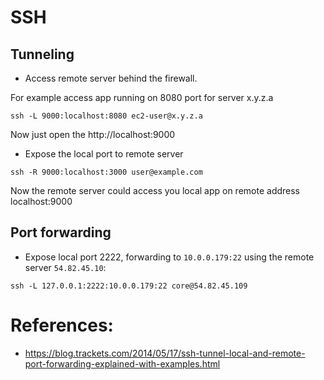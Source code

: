 # SSH

## Tunneling

* Access remote server behind the firewall.

For example access app running on 8080 port for server x.y.z.a

`ssh -L 9000:localhost:8080 ec2-user@x.y.z.a`

Now just open the http://localhost:9000

* Expose the local port to remote server

`ssh -R 9000:localhost:3000 user@example.com`

Now the remote server could access you local app on remote address localhost:9000

## Port forwarding

- Expose local port 2222, forwarding to `10.0.0.179:22` using the remote server  `54.82.45.10`:

`ssh -L 127.0.0.1:2222:10.0.0.179:22 core@54.82.45.109`

# References:

- https://blog.trackets.com/2014/05/17/ssh-tunnel-local-and-remote-port-forwarding-explained-with-examples.html
